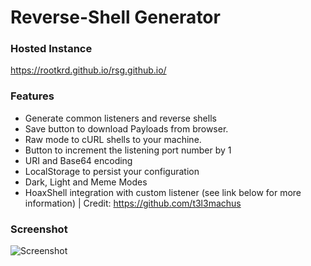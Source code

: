 # Reverse-Shell Generator

### Hosted Instance
https://rootkrd.github.io/rsg.github.io/

### Features

- Generate common listeners and reverse shells
- Save button to download Payloads from browser.
- Raw mode to cURL shells to your machine.
- Button to increment the listening port number by 1
- URI and Base64 encoding
- LocalStorage to persist your configuration
- Dark, Light and Meme Modes
- HoaxShell integration with custom listener (see link below for more information) | Credit: https://github.com/t3l3machus


### Screenshot

![Screenshot](https://github.com/RootKRD/rsg.github.io/assets/109300095/d2a0f342-207a-4b78-a3e5-0eaec61c0a7a)



